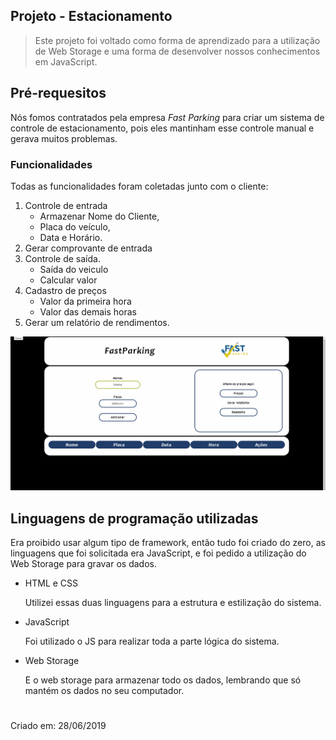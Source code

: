 ## **Projeto - Estacionamento**

> Este projeto foi voltado como forma de aprendizado para a utilização de Web Storage e uma forma de desenvolver nossos conhecimentos em JavaScript.

##  Pré-requesitos

Nós fomos contratados pela empresa *Fast Parking* para criar um sistema de controle de estacionamento, pois eles mantinham esse controle manual e gerava muitos problemas.

### Funcionalidades

Todas as funcionalidades foram coletadas junto com o cliente:

1. Controle de entrada
    * Armazenar Nome do Cliente, 
    * Placa do veículo, 
    * Data e Horário. 
2. Gerar comprovante de entrada
3. Controle de saída. 
    * Saída do veiculo
    * Calcular valor 
4. Cadastro de preços
    * Valor da primeira hora 
    * Valor das demais horas  
5. Gerar um relatório de rendimentos. 

![](gif/estacionamento.gif)

## Linguagens de programação utilizadas

Era proibido usar algum tipo de framework, então tudo foi criado do zero, as linguagens que foi solicitada era JavaScript, e foi pedido a utilização do Web Storage para gravar os dados.

* HTML e CSS

    Utilizei essas duas linguagens para a estrutura e estilização do sistema.

* JavaScript

    Foi utilizado o JS para realizar toda a parte lógica do sistema.

* Web Storage

    E o web storage para armazenar todo os dados, lembrando que só mantém os dados no seu computador.

#

Criado em: 28/06/2019

